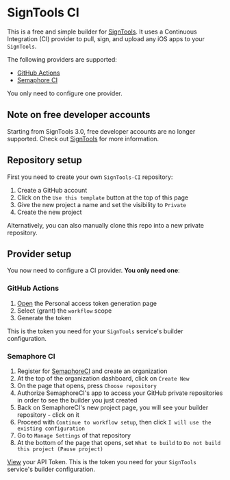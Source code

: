 # SignTools CI

This is a free and simple builder for [SignTools](https://github.com/SignTools/SignTools). It uses a Continuous Integration (CI) provider to pull, sign, and upload any iOS apps to your `SignTools`.

The following providers are supported:

- [GitHub Actions](https://docs.github.com/en/actions)
- [Semaphore CI](https://semaphoreci.com/)

You only need to configure one provider.

## Note on free developer accounts

Starting from SignTools 3.0, free developer accounts are no longer supported. Check out [SignTools](https://github.com/SignTools/SignTools) for more information.

## Repository setup

First you need to create your own `SignTools-CI` repository:

1. Create a GitHub account
2. Click on the `Use this template` button at the top of this page
3. Give the new project a name and set the visibility to `Private`
4. Create the new project

Alternatively, you can also manually clone this repo into a new private repository.

## Provider setup

You now need to configure a CI provider. **You only need one**:

### GitHub Actions

1. [Open](https://github.com/settings/tokens/new) the Personal access token generation page
2. Select (grant) the `workflow` scope
3. Generate the token

This is the token you need for your `SignTools` service's builder configuration.

### Semaphore CI

1. Register for [SemaphoreCI](https://semaphoreci.com/) and create an organization
2. At the top of the organization dashboard, click on `Create New`
3. On the page that opens, press `Choose repository`
4. Authorize SemaphoreCI's app to access your GitHub private repositories in order to see the builder you just created
5. Back on SemaphoreCI's new project page, you will see your builder repository - click on it
6. Proceed with `Continue to workflow setup`, then click `I will use the existing configuration`
7. Go to `Manage Settings` of that repository
8. At the bottom of the page that opens, set `What to build` to `Do not build this project (Pause project)`

[View](https://me.semaphoreci.com/account) your API Token. This is the token you need for your `SignTools` service's builder configuration.
